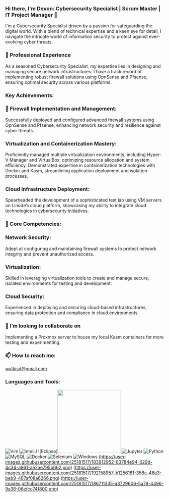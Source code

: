 ### Hi there, I'm Devon: Cybersecurity Specialist | Scrum Master | IT Project Manager 👋

I'm a Cybersecurity Specialist driven by a passion for safeguarding the digital world. With a blend of technical expertise and a keen eye for detail, I navigate the intricate world of information security to protect against ever-evolving cyber threats.

###  🔭 Professional Experience
As a seasoned Cybersecurity Specialist, my expertise lies in designing and managing secure network infrastructures. I have a track record of implementing robust firewall solutions using OpnSense and Pfsense, ensuring optimal security across various platforms.

### Key Achievements:

### 🌱 Firewall Implementation and Management:
Successfully deployed and configured advanced firewall systems using OpnSense and Pfsense, enhancing network security and resilience against cyber threats.

### Virtualization and Containerization Mastery:
Proficiently managed multiple virtualization environments, including Hyper-V Manager and VirtualBox, optimizing resource allocation and system efficiency.
Demonstrated expertise in containerization technologies with Docker and Kasm, streamlining application deployment and isolation processes.

### Cloud Infrastructure Deployment:
Spearheaded the development of a sophisticated test lab using VM servers on Linode’s cloud platform, showcasing my ability to integrate cloud technologies in cybersecurity initiatives.

### 🤔 Core Competencies:

### Network Security: 
Adept at configuring and maintaining firewall systems to protect network integrity and prevent unauthorized access.

### Virtualization: 
Skilled in leveraging virtualization tools to create and manage secure, isolated environments for testing and development.

### Cloud Security: 
Experienced in deploying and securing cloud-based infrastructures, ensuring data protection and compliance in cloud environments.

### 👯 I’m looking to collaborate on 
Implementing a Proxmox server to house my local Kasm containers for more testing and experimenting.

### 📫 How to reach me: 
watkisd@gmail.com

### Languages and Tools:





 ![Vim](https://user-images.githubusercontent.com/25181517/192108889-232b3431-a585-4b36-a62d-9078bd3641d9.png)
 ![InteliJ](https://user-images.githubusercontent.com/25181517/192108890-200809d1-439c-4e23-90d3-b090cf9a4eea.png) 
 ![Eclipse]<img src="https://user-images.githubusercontent.com/25181517/192108892-6e9b5cdf-4e35-4a70-ad9a-801a93a07c1c.png" width="200" height="200"> 
 ![Jupyter](https://user-images.githubusercontent.com/25181517/183914128-3fc88b4a-4ac1-40e6-9443-9a30182379b7.png)
 ![Python](https://user-images.githubusercontent.com/25181517/183423507-c056a6f9-1ba8-4312-a350-19bcbc5a8697.png)
 ![MySQL](https://user-images.githubusercontent.com/25181517/183896128-ec99105a-ec1a-4d85-b08b-1aa1620b2046.png)
 ![Docker](https://user-images.githubusercontent.com/25181517/117207330-263ba280-adf4-11eb-9b97-0ac5b40bc3be.png)
 ![Selenium](https://user-images.githubusercontent.com/25181517/184103699-d1b83c07-2d83-4d99-9a1e-83bd89e08117.png)
 ![Windows](https://user-images.githubusercontent.com/25181517/186884150-05e9ff6d-340e-4802-9533-2c3f02363ee3.png)
 (https://user-images.githubusercontent.com/25181517/183912952-83784e94-629d-4c34-a961-ae2ae795b662.png)
 (https://user-images.githubusercontent.com/25181517/192158957-b1256181-356c-46a3-beb9-487af08a6266.png)
 (https://user-images.githubusercontent.com/25181517/186711335-a3729606-5a78-4496-9a36-06efcc74f800.png)

<!-- <img src="https://your-image-url.type" width="100" height="100"> -->
<!-- Add more badges from https://shields.io/ -->


<!--
**watkisd1/watkisd1** is a ✨ _special_ ✨ repository because its `README.md` (this file) appears on your GitHub profile.

Here are some ideas to get you started:

- 🔭 I’m currently working on ...
- 🌱 I’m currently learning ...
## 👯 I’m looking to collaborate on ...
- 🤔 I’m looking for help with ...
- 💬 Ask me about ...
- 📫 How to reach me: ...
- 😄 Pronouns: ...
- ⚡ Fun fact: ...
-->
